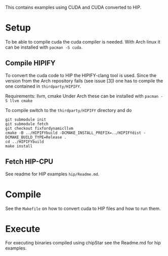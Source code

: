 This contains examples using CUDA and CUDA converted to HIP.

# Setup
To be able to compile cuda the cuda compiler is needed. With Arch linux it can be installed with
 `pacman -S cuda`.

## Compile HIPIFY
To convert the cuda code to HIP the HIPIFY-clang tool is used. Since the version from the Arch repository fails (see issue [3]) one has to compile the one contained in `thirdparty/HIPIFY`.

Requirements: llvm, cmake
Under Arch these can be installed with
 `pacman -S llvm cmake`

To compile switch to the `thirdparty/HIPIFY` directory and do
 ```
 git submodule init
 git submodule fetch
 git checkout fixfordynamicllvm
 cmake -B ../HIPIFYbuild -DCMAKE_INSTALL_PREFIX=../HIPIFYdist -DCMAKE_BUILD_TYPE=Release .
 cd ../HIPIFYbuild
 make install
```

## Fetch HIP-CPU
See readme for HIP examples `hip/Readme.md`.

# Compile
See the `Makefile` on how to convert cuda to HIP files and how to run them.

# Execute
For executing binaries compiled using chipStar see the Readme.md for hip examples.
